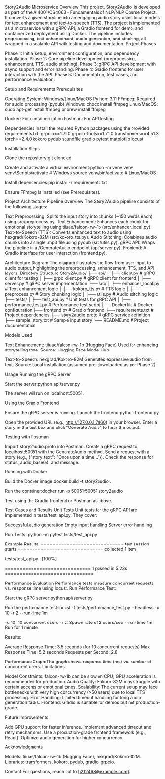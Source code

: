 Story2Audio Microservice
Overview
This project, Story2Audio, is developed as part of the AI4001/CS4063 - Fundamentals of NLP/NLP Course Project. It converts a given storyline into an engaging audio story using local models for text enhancement and text-to-speech (TTS). The project is implemented as a microservice with a gRPC API, a Gradio frontend for demo, and containerized deployment using Docker. The pipeline includes preprocessing, text enhancement, audio generation, and stitching, all wrapped in a scalable API with testing and documentation.
Project Phases

Phase 1: Initial setup, environment configuration, and dependency installation.
Phase 2: Core pipeline development (preprocessing, enhancement, TTS, audio stitching).
Phase 3: gRPC API development with async support and error handling.
Phase 4: Gradio frontend for user interaction with the API.
Phase 5: Documentation, test cases, and performance evaluation.

Setup and Requirements
Prerequisites

Operating System: Windows/Linux/MacOS
Python: 3.11
FFmpeg: Required for audio processing (pydub)
Windows: choco install ffmpeg
Linux/MacOS: sudo apt-get install ffmpeg or brew install ffmpeg


Docker: For containerization
Postman: For API testing

Dependencies
Install the required Python packages using the provided requirements.txt:
grpcio==1.71.0
grpcio-tools==1.71.0
transformers==4.51.3
torch==2.4.0
kokoro
pydub
soundfile
gradio
pytest
matplotlib
locust

Installation Steps

Clone the repository:git clone <your-repo-url>
cd <project-directory>


Create and activate a virtual environment:python -m venv venv
venv\Scripts\activate  # Windows
source venv/bin/activate  # Linux/MacOS


Install dependencies:pip install -r requirements.txt


Ensure FFmpeg is installed (see Prerequisites).

Project Architecture
Pipeline Overview
The Story2Audio pipeline consists of the following stages:

Text Preprocessing: Splits the input story into chunks (~150 words each) using src/preprocess.py.
Text Enhancement: Enhances each chunk for emotional storytelling using tiiuae/falcon-rw-1b (src/enhancer_local.py).
Text-to-Speech (TTS): Converts enhanced text to audio using hexgrad/Kokoro-82M (src/kokoro_tts.py).
Audio Stitching: Combines audio chunks into a single .mp3 file using pydub (src/utils.py).
gRPC API: Wraps the pipeline in a /GenerateAudio endpoint (api/server.py).
Frontend: A Gradio interface for user interaction (frontend.py).

Architecture Diagram
The diagram illustrates the flow from user input to audio output, highlighting the preprocessing, enhancement, TTS, and API layers.
Directory Structure
Story2Audio/
├── api/
│   ├── client.py           # gRPC client for testing
│   ├── grpc_client.py      # gRPC client for frontend
│   ├── server.py           # gRPC server implementation
├── src/
│   ├── enhancer_local.py   # Text enhancement logic
│   ├── kokoro_tts.py       # TTS logic
│   ├── preprocess.py       # Story chunking logic
│   ├── utils.py            # Audio stitching logic
├── tests/
│   ├── test_api.py         # Unit tests for gRPC API
│   ├── performance_test.py # Performance test script
├── Dockerfile              # Docker configuration
├── frontend.py             # Gradio frontend
├── requirements.txt        # Project dependencies
├── story2audio.proto       # gRPC service definition
├── sample_story.txt        # Sample input story
└── README.md               # Project documentation

Models Used

Text Enhancement: tiiuae/falcon-rw-1b (Hugging Face)
Used for enhancing storytelling tone.
Source: Hugging Face Model Hub


Text-to-Speech: hexgrad/Kokoro-82M
Generates expressive audio from text.
Source: Local installation (assumed pre-downloaded as per Phase 2).



Usage
Running the gRPC Server

Start the server:python api/server.py


The server will run on localhost:50051.

Using the Gradio Frontend

Ensure the gRPC server is running.
Launch the frontend:python frontend.py


Open the provided URL (e.g., http://127.0.0.1:7860) in your browser.
Enter a story in the text box and click "Generate Audio" to hear the output.

Testing with Postman

Import story2audio.proto into Postman.
Create a gRPC request to localhost:50051 with the GenerateAudio method.
Send a request with a story (e.g., {"story_text": "Once upon a time..."}).
Check the response for status, audio_base64, and message.

Running with Docker

Build the Docker image:docker build -t story2audio .


Run the container:docker run -p 50051:50051 story2audio


Test using the Gradio frontend or Postman as above.

Test Cases and Results
Unit Tests
Unit tests for the gRPC API are implemented in tests/test_api.py. They cover:

Successful audio generation
Empty input handling
Server error handling

Run Tests:
python -m pytest tests/test_api.py

Example Results:
============================= test session starts ==============================
collected 1 item

tests/test_api.py .                                                      [100%]

============================== 1 passed in 5.23s ===============================

Performance Evaluation
Performance tests measure concurrent requests vs. response time using locust.
Run Performance Test:

Start the gRPC server:python api/server.py


Run the performance test:locust -f tests/performance_test.py --headless -u 10 -r 2 --run-time 1m


-u 10: 10 concurrent users
-r 2: Spawn rate of 2 users/sec
--run-time 1m: Run for 1 minute



Results:

Average Response Time: 3.5 seconds (for 10 concurrent requests)
Max Response Time: 5.2 seconds
Requests per Second: 2.8

Performance Graph:The graph shows response time (ms) vs. number of concurrent users.
Limitations

Model Constraints: falcon-rw-1b can be slow on CPU; GPU acceleration is recommended for production.
Audio Quality: Kokoro-82M may struggle with certain accents or emotional tones.
Scalability: The current setup may face bottlenecks with very high concurrency (>50 users) due to local TTS processing.
Error Handling: Limited timeout handling for long audio generation tasks.
Frontend: Gradio is suitable for demos but not production-grade.

Future Improvements

Add GPU support for faster inference.
Implement advanced timeout and retry mechanisms.
Use a production-grade frontend framework (e.g., React).
Optimize audio generation for higher concurrency.

Acknowledgments

Models: tiiuae/falcon-rw-1b (Hugging Face), hexgrad/Kokoro-82M.
Libraries: transformers, kokoro, pydub, gradio, grpcio.

Contact
For questions, reach out to [i212468@example.com].

